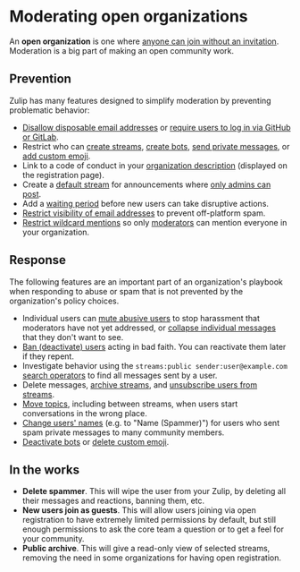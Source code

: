 # Moderating open organizations

An **open organization** is one where
[anyone can join without an invitation](/help/allow-anyone-to-join-without-an-invitation).
Moderation is a big part of making an open community work.

## Prevention

Zulip has many features designed to simplify moderation by preventing
problematic behavior:

* [Disallow disposable email addresses](/help/allow-anyone-to-join-without-an-invitation)
  or [require users to log in via GitHub or GitLab](/help/configure-authentication-methods).
* Restrict who can [create streams](/help/configure-who-can-create-streams),
  [create bots](/help/restrict-bot-creation), [send private
  messages](/help/restrict-private-messages), or
  [add custom emoji](/help/only-allow-admins-to-add-emoji).
* Link to a code of conduct in your
  [organization description](/help/create-your-organization-profile)
  (displayed on the registration page).
* Create a [default stream](/help/set-default-streams-for-new-users)
  for announcements where [only admins can
  post](/help/stream-sending-policy).
* Add a [waiting period](/help/restrict-permissions-of-new-members) before
  new users can take disruptive actions.
* [Restrict visibility of email addresses](/help/restrict-visibility-of-email-addresses)
  to prevent off-platform spam.
* [Restrict wildcard mentions](/help/restrict-wildcard-mentions)
  so only [moderators](/help/roles-and-permissions) can mention everyone in your organization.

## Response

The following features are an important part of an organization's
playbook when responding to abuse or spam that is not prevented by the
organization's policy choices.

* Individual users can [mute abusive users](/help/mute-a-user) to stop
  harassment that moderators have not yet addressed, or [collapse
  individual messages](/help/collapse-a-message) that they don't want
  to see.
* [Ban (deactivate) users](/help/deactivate-or-reactivate-a-user) acting in
  bad faith. You can reactivate them later if they repent.
* Investigate behavior using the `streams:public
  sender:user@example.com` [search
  operators](/help/search-for-messages) to find all messages sent by a
  user.
* Delete messages, [archive streams](/help/archive-a-stream), and
  [unsubscribe users from streams](/help/add-or-remove-users-from-a-stream).
* [Move topics](/help/rename-a-topic), including between streams, when
  users start conversations in the wrong place.
* [Change users' names](/help/change-a-users-name) (e.g. to "Name (Spammer)")
  for users who sent spam private messages to many community members.
* [Deactivate bots](/help/deactivate-or-reactivate-a-bot) or
  [delete custom emoji](/help/add-custom-emoji#delete-custom-emoji).

## In the works

* **Delete spammer**. This will wipe the user from your Zulip, by deleting
  all their messages and reactions, banning them, etc.
* **New users join as guests**. This will allow users joining via open
  registration to have extremely limited permissions by default, but still
  enough permissions to ask the core team a question or to get a feel for your
  community.
* **Public archive**. This will give a read-only view of selected streams,
  removing the need in some organizations for having open registration.

